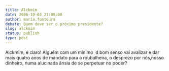 ```yaml
---
title: Alckmim
date: 2006-10-03 21:00:00
author: maria.fontoura
debate: Quem deve ser o próximo presidente?
slug: alckmim
status: publish 
type: post
---
```


Alckmim, é claro! Alguém com um mínimo  d bom senso vai avalizar e dar mais quatro anos de mandato para a roubalheira, o desprezo por nós,nosso dinheiro, numa alucinada ânsia de se perpetuar no poder?
